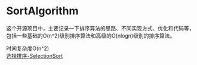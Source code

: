 # SortAlgorithm
这个开源项目中，主要记录一下排序算法的思路、不同实现方式、优化和代码等，包括一些基础的O(n^2)级别排序算法和高级的O(nlogn)级别的排序算法。

时间复杂度O(n^2) <br>
[选择排序-SelectionSort](https://github.com/OverGuy/SortAlgorithm/blob/master/documentation/%E9%80%89%E6%8B%A9%E6%8E%92%E5%BA%8F-SelectionSort.md)


